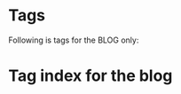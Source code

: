 # Tags

Following is tags for the BLOG only:

# Tag index for the blog

<!-- material/tags { scope: true } -->

